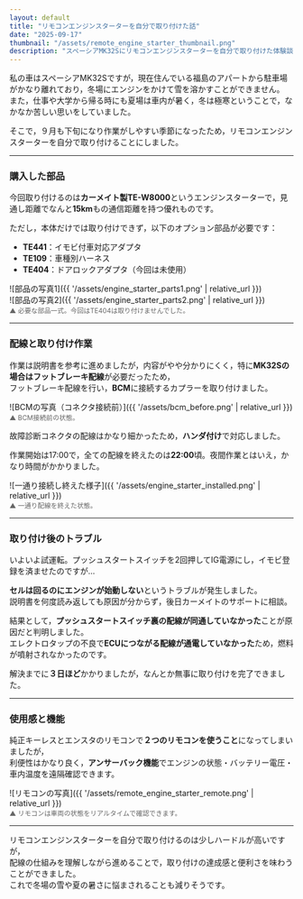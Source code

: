 ```yaml
---
layout: default
title: "リモコンエンジンスターターを自分で取り付けた話"
date: "2025-09-17"
thumbnail: "/assets/remote_engine_starter_thumbnail.png"
description: "スペーシアMK32Sにリモコンエンジンスターターを自分で取り付けた体験談です。"
---
```


私の車はスペーシアMK32Sですが，現在住んでいる福島のアパートから駐車場がかなり離れており，冬場にエンジンをかけて雪を溶かすことができません。  
また，仕事や大学から帰る時にも夏場は車内が暑く，冬は極寒ということで，なかなか苦しい思いをしていました。

そこで，９月も下旬になり作業がしやすい季節になったため，リモコンエンジンスターターを自分で取り付けることにしました。

---

### 購入した部品

今回取り付けるのは**カーメイト製TE-W8000**というエンジンスターターで，見通し距離でなんと**15km**もの通信距離を持つ優れものです。  

ただし，本体だけでは取り付けできず，以下のオプション部品が必要です：

- **TE441**：イモビ付車対応アダプタ  
- **TE109**：車種別ハーネス  
- **TE404**：ドアロックアダプタ（今回は未使用）

![部品の写真1]({{ '/assets/engine_starter_parts1.png' | relative_url }})  
![部品の写真2]({{ '/assets/engine_starter_parts2.png' | relative_url }})  
<small style="color:#666;">▲ 必要な部品一式。今回はTE404は取り付けませんでした。</small>

---

### 配線と取り付け作業

作業は説明書を参考に進めましたが，内容がやや分かりにくく，特に**MK32Sの場合はフットブレーキ配線**が必要だったため，  
フットブレーキ配線を行い，**BCM**に接続するカプラーを取り付けました。

![BCMの写真（コネクタ接続前）]({{ '/assets/bcm_before.png' | relative_url }})  
<small style="color:#666;">▲ BCM接続前の状態。</small>

故障診断コネクタの配線はかなり細かったため，**ハンダ付け**で対応しました。  

作業開始は17:00で，全ての配線を終えたのは**22:00**頃。夜間作業とはいえ，かなり時間がかかりました。

![一通り接続し終えた様子]({{ '/assets/engine_starter_installed.png' | relative_url }})  
<small style="color:#666;">▲ 一通り配線を終えた状態。</small>

---

### 取り付け後のトラブル

いよいよ試運転。プッシュスタートスイッチを2回押してIG電源にし，イモビ登録を済ませたのですが…  

**セルは回るのにエンジンが始動しない**というトラブルが発生しました。  
説明書を何度読み返しても原因が分からず，後日カーメイトのサポートに相談。

結果として，**プッシュスタートスイッチ裏の配線が同通していなかった**ことが原因だと判明しました。  
エレクトロタップの不良で**ECUにつながる配線が通電していなかった**ため，燃料が噴射されなかったのです。

解決までに**３日ほど**かかりましたが，なんとか無事に取り付けを完了できました。

---

### 使用感と機能

純正キーレスとエンスタのリモコンで**２つのリモコンを使うこと**になってしまいましたが，  
利便性はかなり良く，**アンサーバック機能**でエンジンの状態・バッテリー電圧・車内温度を遠隔確認できます。

![リモコンの写真]({{ '/assets/remote_engine_starter_remote.png' | relative_url }})  
<small style="color:#666;">▲ リモコンは車両の状態をリアルタイムで確認できます。</small>

---

リモコンエンジンスターターを自分で取り付けるのは少しハードルが高いですが，  
配線の仕組みを理解しながら進めることで，取り付けの達成感と便利さを味わうことができました。  
これで冬場の雪や夏の暑さに悩まされることも減りそうです。
